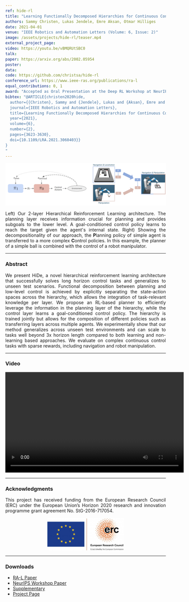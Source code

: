 ```yaml
---
ref: hide-rl
title: "Learning Functionally Decomposed Hierarchies for Continuous Control Tasks With Path Planning"
authors: Sammy Christen, Lukas Jendele, Emre Aksan, Otmar Hilliges
date: 2021-04-01
venue: "IEEE Robotics and Automation Letters (Volume: 6, Issue: 2)"
image: /assets/projects/hide-rl/teaser.mp4
external_project_page: 
video: https://youtu.be/vBMQRUtSBC0
talk: 
paper: https://arxiv.org/abs/2002.05954
poster: 
data: 
code: https://github.com/christsa/hide-rl
conference_url: https://www.ieee-ras.org/publications/ra-l
equal_contributions: 0, 1
award: "Accepted as Oral Presentation at the Deep RL Workshop at NeurIPS"
bibtex: "@ARTICLE{christen2020hide,
  author={{Christen}, Sammy and {Jendele}, Lukas and {Aksan}, Emre and {Hilliges}, Otmar},
  journal={IEEE Robotics and Automation Letters},
  title={Learning Functionally Decomposed Hierarchies for Continuous Control Tasks With Path Planning},
  year={2021},
  volume={6},
  number={2},
  pages={3623-3630},
  doi={10.1109/LRA.2021.3060403}}
}
"
---
```


<img class="fullcol" src="/assets/projects/hide-rl/teaser.png" alt="Teaser-Picture" />

<p align="justify">
    <span class="figurecap">
    Left) Our 2-layer Hierarchical Reinforcement Learning architecture. The planning layer receives information crucial for planning and provides subgoals to the lower level. A goal-conditioned control policy learns to reach the target given the agent's internal state. Right) Showing the decompositionality of our approach, the <b>P</b>lanning policy of simple agent is transferred to a more complex <b>C</b>ontrol policies. In this example, the planner of a simple ball is combined with the control of a robot manipulator.
   </span>
</p>
<hr />


<h3>Abstract</h3>
<p align="justify">
We present HiDe, a novel hierarchical reinforcement learning architecture that successfully solves long horizon control tasks and generalizes to unseen test scenarios. Functional decomposition between planning and low-level control is achieved by explicitly separating the state-action spaces across the hierarchy, which allows the integration of task-relevant knowledge per layer. We propose an RL-based planner to efficiently leverage the information in the planning layer of the hierarchy, while the control layer learns a goal-conditioned control policy. The hierarchy is trained jointly but allows for the composition of different policies such as transferring layers across multiple agents. We experimentally show that our method generalizes across unseen test environments and can scale to tasks well beyond 3x horizon length compared to both learning and non-learning based approaches. We evaluate on complex continuous control tasks with sparse rewards, including navigation and robot manipulation.</p>
<hr />
    

<h3>Video</h3>
<div class="video" align="center">
<video width="560" height="315" src="https://files.ait.ethz.ch/projects/hide-rl/downloads/hide_drlw.mp4" frameborder="0" allowfullscreen controls></video>
</div>
<hr />


<h3>Acknowledgments</h3>
<p align="justify">
This project has received funding from the European Research Council (ERC) under the European Union’s Horizon 2020 research and innovation programme grant agreement No. StG-2016-717054.
</p>
<center>
<img width="240px" src="/assets/images/ERC.jpg" />
</center>
<hr />


<h3>Downloads</h3>
<ul class="linklist">
    <li class="a-pdf"><a title="Paper PDF" href="https://files.ait.ethz.ch/projects/hide-rl/downloads/christen2021hide_ral.pdf">RA-L Paper</a></li>
    <li class="a-pdf"><a title="Paper PDF" href="https://files.ait.ethz.ch/projects/hide-rl/downloads/christen2020hide.pdf">NeurIPS Workshop Paper</a></li>
    <li class="a-pdf"><a title="Paper PDF" href="https://files.ait.ethz.ch/projects/hide-rl/downloads/hide_supplementary.pdf">Supplementary</a></li>
    <li class="a-cod"><a title="Project Page" href="https://sites.google.com/view/hide-rl">Project Page</a></li>
</ul>



